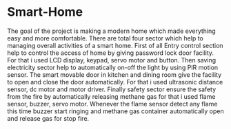 # Smart-Home
The goal of the project is making a modern home which made everything easy and more comfortable. There are total four sector which help to managing overall activities of a smart home. First of all Entry control section help to control the access of home by giving password lock door facility. For that i used LCD display, keypad, servo motor and button. Then saving electricity sector help to automatically on-off the light by using PIR motion sensor. The smart movable door in kitchen and dining room give the facility to open and close the door automatically. For that i used ultrasonic distance sensor, dc motor and motor driver. Finally safety sector ensure the safety from the fire by automatically releasing methane gas for that i used flame sensor, buzzer, servo motor. Whenever the flame sensor detect any flame this time buzzer start ringing and methane gas container automatically open and release gas for stop fire.
